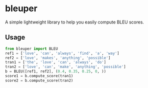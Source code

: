 # bleuper
A simple lightweight library to help you easily compute BLEU scores.
## Usage
```python
from bleuper import BLEU
ref1 = ['love', 'can', 'always', 'find', 'a', 'way']
ref2 = ['love', 'makes', 'anything', 'possible']
tran1 = ['the', 'love', 'can', 'always', 'do']
tran2 = ['love', 'can', 'make', 'anything', 'possible']
b = BLEU([ref1, ref2], (0.4, 0.35, 0.25, 0, ))
score1 = b.compute_score(tran1)
score2 = b.compute_score(tran2)
```
